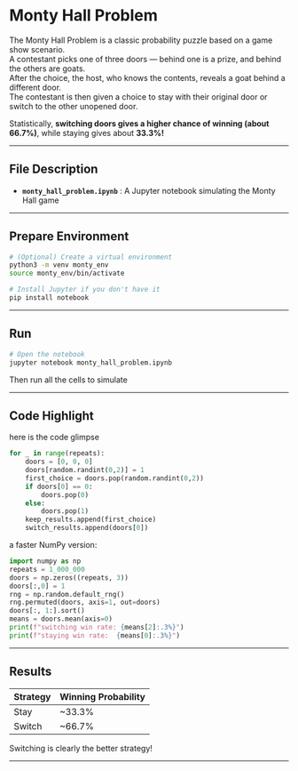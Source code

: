 # Monty Hall Problem

The Monty Hall Problem is a classic probability puzzle based on a game show scenario.  
A contestant picks one of three doors — behind one is a prize, and behind the others are goats.  
After the choice, the host, who knows the contents, reveals a goat behind a different door.  
The contestant is then given a choice to stay with their original door or switch to the other unopened door.

Statistically, **switching doors gives a higher chance of winning (about 66.7%)**, while staying gives about **33.3%!**

---

## File Description

- **`monty_hall_problem.ipynb`** : A Jupyter notebook simulating the Monty Hall game 

---

## Prepare Environment

```bash
# (Optional) Create a virtual environment
python3 -m venv monty_env
source monty_env/bin/activate

# Install Jupyter if you don't have it
pip install notebook
```

---

## Run

```bash
# Open the notebook
jupyter notebook monty_hall_problem.ipynb
```

Then run all the cells to simulate 

---

## Code Highlight

here is the code glimpse

```python
for _ in range(repeats):
    doors = [0, 0, 0]
    doors[random.randint(0,2)] = 1
    first_choice = doors.pop(random.randint(0,2))
    if doors[0] == 0:
        doors.pop(0)
    else:
        doors.pop(1)
    keep_results.append(first_choice)
    switch_results.append(doors[0])
```

a faster NumPy version:

```python
import numpy as np
repeats = 1_000_000
doors = np.zeros((repeats, 3))
doors[:,0] = 1
rng = np.random.default_rng()
rng.permuted(doors, axis=1, out=doors)
doors[:, 1:].sort()
means = doors.mean(axis=0)
print(f"switching win rate: {means[2]:.3%}")
print(f"staying win rate:  {means[0]:.3%}")
```

---

## Results

| Strategy  | Winning Probability |
|-----------|----------------------|
| Stay      | ~33.3%               |
| Switch    | ~66.7%               |

Switching is clearly the better strategy!

---


